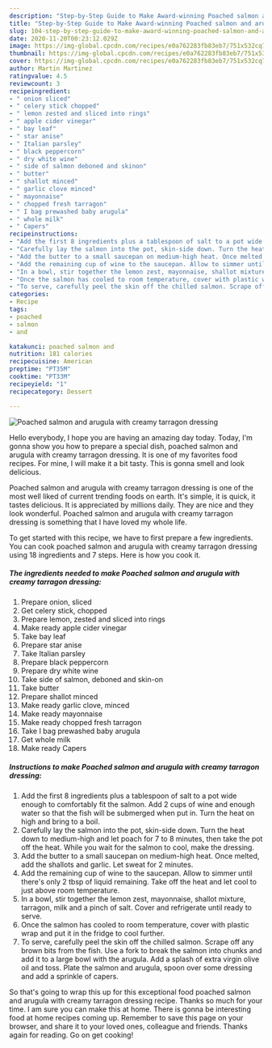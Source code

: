 ```yaml
---
description: "Step-by-Step Guide to Make Award-winning Poached salmon and arugula with creamy tarragon dressing"
title: "Step-by-Step Guide to Make Award-winning Poached salmon and arugula with creamy tarragon dressing"
slug: 104-step-by-step-guide-to-make-award-winning-poached-salmon-and-arugula-with-creamy-tarragon-dressing
date: 2020-11-20T00:23:12.029Z
image: https://img-global.cpcdn.com/recipes/e0a762283fb83eb7/751x532cq70/poached-salmon-and-arugula-with-creamy-tarragon-dressing-recipe-main-photo.jpg
thumbnail: https://img-global.cpcdn.com/recipes/e0a762283fb83eb7/751x532cq70/poached-salmon-and-arugula-with-creamy-tarragon-dressing-recipe-main-photo.jpg
cover: https://img-global.cpcdn.com/recipes/e0a762283fb83eb7/751x532cq70/poached-salmon-and-arugula-with-creamy-tarragon-dressing-recipe-main-photo.jpg
author: Martin Martinez
ratingvalue: 4.5
reviewcount: 3
recipeingredient:
- " onion sliced"
- " celery stick chopped"
- " lemon zested and sliced into rings"
- " apple cider vinegar"
- " bay leaf"
- " star anise"
- " Italian parsley"
- " black peppercorn"
- " dry white wine"
- " side of salmon deboned and skinon"
- " butter"
- " shallot minced"
- " garlic clove minced"
- " mayonnaise"
- " chopped fresh tarragon"
- " I bag prewashed baby arugula"
- " whole milk"
- " Capers"
recipeinstructions:
- "Add the first 8 ingredients plus a tablespoon of salt to a pot wide enough to comfortably fit the salmon. Add 2 cups of wine and enough water so that the fish will be submerged when put in. Turn the heat on high and bring to a boil."
- "Carefully lay the salmon into the pot, skin-side down. Turn the heat down to medium-high and let poach for 7 to 8 minutes, then take the pot off the heat. While you wait for the salmon to cool, make the dressing."
- "Add the butter to a small saucepan on medium-high heat. Once melted, add the shallots and garlic. Let sweat for 2 minutes."
- "Add the remaining cup of wine to the saucepan. Allow to simmer until there&#39;s only 2 tbsp of liquid remaining. Take off the heat and let cool to just above room temperature."
- "In a bowl, stir together the lemon zest, mayonnaise, shallot mixture, tarragon, milk and a pinch of salt. Cover and refrigerate until ready to serve."
- "Once the salmon has cooled to room temperature, cover with plastic wrap and put it in the fridge to cool further."
- "To serve, carefully peel the skin off the chilled salmon. Scrape off any brown bits from the fish. Use a fork to break the salmon into chunks and add it to a large bowl with the arugula. Add a splash of extra virgin olive oil and toss. Plate the salmon and arugula, spoon over some dressing and add a sprinkle of capers."
categories:
- Recipe
tags:
- poached
- salmon
- and

katakunci: poached salmon and 
nutrition: 181 calories
recipecuisine: American
preptime: "PT35M"
cooktime: "PT33M"
recipeyield: "1"
recipecategory: Dessert

---
```



![Poached salmon and arugula with creamy tarragon dressing](https://img-global.cpcdn.com/recipes/e0a762283fb83eb7/751x532cq70/poached-salmon-and-arugula-with-creamy-tarragon-dressing-recipe-main-photo.jpg)

Hello everybody, I hope you are having an amazing day today. Today, I'm gonna show you how to prepare a special dish, poached salmon and arugula with creamy tarragon dressing. It is one of my favorites food recipes. For mine, I will make it a bit tasty. This is gonna smell and look delicious.



Poached salmon and arugula with creamy tarragon dressing is one of the most well liked of current trending foods on earth. It's simple, it is quick, it tastes delicious. It is appreciated by millions daily. They are nice and they look wonderful. Poached salmon and arugula with creamy tarragon dressing is something that I have loved my whole life.


To get started with this recipe, we have to first prepare a few ingredients. You can cook poached salmon and arugula with creamy tarragon dressing using 18 ingredients and 7 steps. Here is how you cook it.

<!--inarticleads1-->

##### The ingredients needed to make Poached salmon and arugula with creamy tarragon dressing:

1. Prepare  onion, sliced
1. Get  celery stick, chopped
1. Prepare  lemon, zested and sliced into rings
1. Make ready  apple cider vinegar
1. Take  bay leaf
1. Prepare  star anise
1. Take  Italian parsley
1. Prepare  black peppercorn
1. Prepare  dry white wine
1. Take  side of salmon, deboned and skin-on
1. Take  butter
1. Prepare  shallot minced
1. Make ready  garlic clove, minced
1. Make ready  mayonnaise
1. Make ready  chopped fresh tarragon
1. Take  I bag prewashed baby arugula
1. Get  whole milk
1. Make ready  Capers




<!--inarticleads2-->

##### Instructions to make Poached salmon and arugula with creamy tarragon dressing:

1. Add the first 8 ingredients plus a tablespoon of salt to a pot wide enough to comfortably fit the salmon. Add 2 cups of wine and enough water so that the fish will be submerged when put in. Turn the heat on high and bring to a boil.
1. Carefully lay the salmon into the pot, skin-side down. Turn the heat down to medium-high and let poach for 7 to 8 minutes, then take the pot off the heat. While you wait for the salmon to cool, make the dressing.
1. Add the butter to a small saucepan on medium-high heat. Once melted, add the shallots and garlic. Let sweat for 2 minutes.
1. Add the remaining cup of wine to the saucepan. Allow to simmer until there&#39;s only 2 tbsp of liquid remaining. Take off the heat and let cool to just above room temperature.
1. In a bowl, stir together the lemon zest, mayonnaise, shallot mixture, tarragon, milk and a pinch of salt. Cover and refrigerate until ready to serve.
1. Once the salmon has cooled to room temperature, cover with plastic wrap and put it in the fridge to cool further.
1. To serve, carefully peel the skin off the chilled salmon. Scrape off any brown bits from the fish. Use a fork to break the salmon into chunks and add it to a large bowl with the arugula. Add a splash of extra virgin olive oil and toss. Plate the salmon and arugula, spoon over some dressing and add a sprinkle of capers.




So that's going to wrap this up for this exceptional food poached salmon and arugula with creamy tarragon dressing recipe. Thanks so much for your time. I am sure you can make this at home. There is gonna be interesting food at home recipes coming up. Remember to save this page on your browser, and share it to your loved ones, colleague and friends. Thanks again for reading. Go on get cooking!
